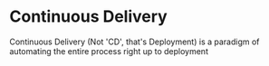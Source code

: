 # Continuous Delivery
Continuous Delivery (Not 'CD', that's Deployment) is a paradigm of automating the entire process right up to deployment 
